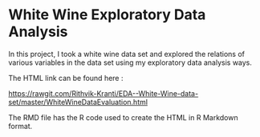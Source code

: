 # White Wine Exploratory Data Analysis

In this project, I took a white wine data set and explored the relations of various variables in the data set using my exploratory data analysis ways.

The HTML link can be found here :

https://rawgit.com/Rithvik-Kranti/EDA--White-Wine-data-set/master/WhiteWineDataEvaluation.html

The RMD file has the R code used to create the HTML in R Markdown format.
